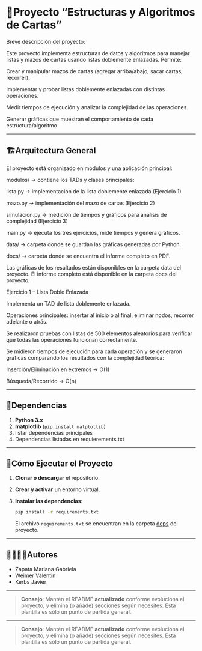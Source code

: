 # 🐍Proyecto “Estructuras y Algoritmos de Cartas”

Breve descripción del proyecto:

Este proyecto implementa estructuras de datos y algoritmos para manejar listas y mazos de cartas usando listas doblemente enlazadas.
Permite:

Crear y manipular mazos de cartas (agregar arriba/abajo, sacar cartas, recorrer).

Implementar y probar listas doblemente enlazadas con distintas operaciones.

Medir tiempos de ejecución y analizar la complejidad de las operaciones.

Generar gráficas que muestran el comportamiento de cada estructura/algoritmo

---
## 🏗Arquitectura General

El proyecto está organizado en módulos y una aplicación principal:

modulos/ → contiene los TADs y clases principales:

lista.py → implementación de la lista doblemente enlazada (Ejercicio 1)

mazo.py → implementación del mazo de cartas (Ejercicio 2)

simulacion.py → medición de tiempos y gráficos para análisis de complejidad (Ejercicio 3)

main.py → ejecuta los tres ejercicios, mide tiempos y genera gráficos.

data/ → carpeta donde se guardan las gráficas generadas por Python.

docs/ → carpeta donde se encuentra el informe completo en PDF.

Las gráficas de los resultados están disponibles en la carpeta data
 del proyecto.
El informe completo está disponible en la carpeta docs
 del proyecto.

 Ejercicio 1 – Lista Doble Enlazada

Implementa un TAD de lista doblemente enlazada.

Operaciones principales: insertar al inicio o al final, eliminar nodos, recorrer adelante o atrás.

Se realizaron pruebas con listas de 500 elementos aleatorios para verificar que todas las operaciones funcionan correctamente.

Se midieron tiempos de ejecución para cada operación y se generaron gráficas comparando los resultados con la complejidad teórica:

Inserción/Eliminación en extremos → O(1)

Búsqueda/Recorrido → O(n)

---
## 📑Dependencias

1. **Python 3.x**
2. **matplotlib** (`pip install matplotlib`)
3. listar dependencias principales
4. Dependencias listadas en requierements.txt

---
## 🚀Cómo Ejecutar el Proyecto
1. **Clonar o descargar** el repositorio.

2. **Crear y activar** un entorno virtual.

3. **Instalar las dependencias**:
   ```bash
   pip install -r requirements.txt
   ```
   El archivo `requirements.txt` se encuentran en la carpeta [deps](./deps) del proyecto.

---
## 🙎‍♀️🙎‍♂️Autores

- Zapata Mariana Gabriela
- Weimer Valentin
- Kerbs Javier
---

> **Consejo**: Mantén el README **actualizado** conforme evoluciona el proyecto, y elimina (o añade) secciones según necesites. Esta plantilla es sólo un punto de partida general.

---

> **Consejo**: Mantén el README **actualizado** conforme evoluciona el proyecto, y elimina (o añade) secciones según necesites. Esta plantilla es sólo un punto de partida general.
